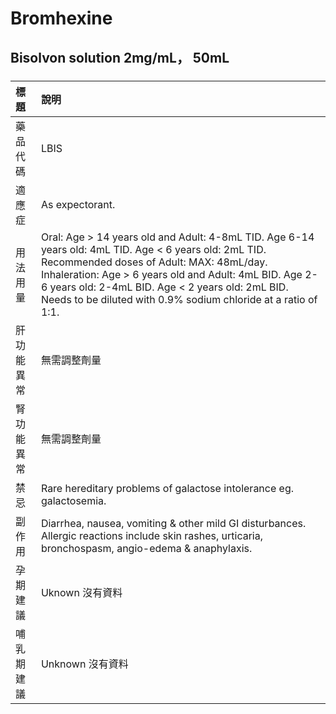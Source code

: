 # Bromhexine

## Bisolvon solution 2mg/mL， 50mL

##### 

| 標題       | 說明                                                                                                                                                                                                                                                                                                                              |
|:-----------|:----------------------------------------------------------------------------------------------------------------------------------------------------------------------------------------------------------------------------------------------------------------------------------------------------------------------------------|
| 藥品代碼   | LBIS                                                                                                                                                                                                                                                                                                                              |
| 適應症     | As expectorant.                                                                                                                                                                                                                                                                                                                   |
| 用法用量   | Oral: Age > 14 years old and Adult: 4-8mL TID. Age 6-14 years old: 4mL TID. Age < 6 years old: 2mL TID. Recommended doses of Adult: MAX: 48mL/day. Inhaleration: Age > 6 years old and Adult: 4mL BID. Age 2-6 years old: 2-4mL BID. Age < 2 years old: 2mL BID. Needs to be diluted with 0.9% sodium chloride at a ratio of 1:1. |
| 肝功能異常 | 無需調整劑量                                                                                                                                                                                                                                                                                                                      |
| 腎功能異常 | 無需調整劑量                                                                                                                                                                                                                                                                                                                      |
| 禁忌       | Rare hereditary problems of galactose intolerance eg. galactosemia.                                                                                                                                                                                                                                                               |
| 副作用     | Diarrhea, nausea, vomiting & other mild GI disturbances. Allergic reactions include skin rashes, urticaria, bronchospasm, angio-edema & anaphylaxis.                                                                                                                                                                              |
| 孕期建議   | Uknown 沒有資料                                                                                                                                                                                                                                                                                                                   |
| 哺乳期建議 | Unknown 沒有資料                                                                                                                                                                                                                                                                                                                  |

